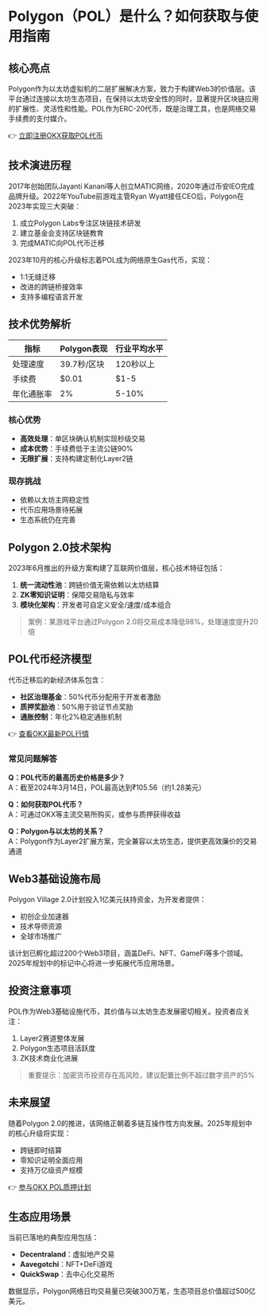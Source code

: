 # Polygon（POL）是什么？如何获取与使用指南

## 核心亮点
Polygon作为以太坊虚拟机的二层扩展解决方案，致力于构建Web3的价值层。该平台通过连接以太坊生态项目，在保持以太坊安全性的同时，显著提升区块链应用的扩展性、灵活性和性能。POL作为ERC-20代币，既是治理工具，也是网络交易手续费的支付媒介。

👉 [立即注册OKX获取POL代币](https://bit.ly/okx_welcome)

## 技术演进历程
2017年创始团队Jayanti Kanani等人创立MATIC网络，2020年通过币安IEO完成品牌升级。2022年YouTube前游戏主管Ryan Wyatt接任CEO后，Polygon在2023年实现三大突破：
1. 成立Polygon Labs专注区块链技术研发
2. 建立基金会支持区块链教育
3. 完成MATIC向POL代币迁移

2023年10月的核心升级标志着POL成为网络原生Gas代币，实现：
- 1:1无缝迁移
- 改进的跨链桥接效率
- 支持多编程语言开发

## 技术优势解析
| 指标          | Polygon表现       | 行业平均水平     |
|---------------|------------------|----------------|
| 处理速度      | 39.7秒/区块      | 120秒以上      |
| 手续费        | $0.01            | $1-5          |
| 年化通胀率    | 2%               | 5-10%         |

### 核心优势
- **高效处理**：单区块确认机制实现秒级交易
- **成本优势**：手续费低于主流公链90%
- **无限扩展**：支持构建定制化Layer2链

### 现存挑战
- 依赖以太坊主网稳定性
- 代币应用场景待拓展
- 生态系统仍在完善

## Polygon 2.0技术架构
2023年6月推出的升级方案构建了互联网价值层，核心技术特征包括：
1. **统一流动性池**：跨链价值无需依赖以太坊结算
2. **ZK零知识证明**：保障交易隐私与效率
3. **模块化架构**：开发者可自定义安全/速度/成本组合

> 案例：某游戏平台通过Polygon 2.0将交易成本降低98%，处理速度提升20倍

## POL代币经济模型
代币迁移后的新经济体系包含：
- **社区治理基金**：50%代币分配用于开发者激励
- **质押奖励池**：50%用于验证节点奖励
- **通胀控制**：年化2%稳定通胀机制

👉 [查看OKX最新POL行情](https://bit.ly/okx_welcome)

### 常见问题解答
**Q：POL代币的最高历史价格是多少？**  
A：截至2024年3月14日，POL最高达到₹105.56（约1.28美元）

**Q：如何获取POL代币？**  
A：可通过OKX等主流交易所购买，或参与质押获得收益

**Q：Polygon与以太坊的关系？**  
A：Polygon作为Layer2扩展方案，完全兼容以太坊生态，提供更高效廉价的交易通道

## Web3基础设施布局
Polygon Village 2.0计划投入1亿美元扶持资金，为开发者提供：
- 初创企业加速器
- 技术导师资源
- 全球市场推广

该计划已孵化超过200个Web3项目，涵盖DeFi、NFT、GameFi等多个领域。2025年规划中的标记中心将进一步拓展代币应用场景。

## 投资注意事项
POL作为Web3基础设施代币，其价值与以太坊生态发展密切相关。投资者应关注：
1. Layer2赛道整体发展
2. Polygon生态项目活跃度
3. ZK技术商业化进展

> 重要提示：加密货币投资存在高风险，建议配置比例不超过数字资产的5%

## 未来展望
随着Polygon 2.0的推进，该网络正朝着多链互操作性方向发展。2025年规划中的核心升级将实现：
- 跨链即时结算
- 零知识证明全面应用
- 支持万亿级资产规模

👉 [参与OKX POL质押计划](https://bit.ly/okx_welcome)

## 生态应用场景
当前已落地的典型应用包括：
- **Decentraland**：虚拟地产交易
- **Aavegotchi**：NFT+DeFi游戏
- **QuickSwap**：去中心化交易所

数据显示，Polygon网络日均交易量已突破300万笔，生态项目总价值超过500亿美元。